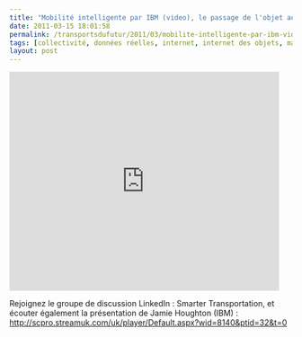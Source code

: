 ```yaml
---
title: "Mobilité intelligente par IBM (video), le passage de l'objet aux services"
date: 2011-03-15 18:01:58
permalink: /transportsdufutur/2011/03/mobilite-intelligente-par-ibm-video-le-passage-de-lobjet-aux-services.html
tags: [collectivité, données réelles, internet, internet des objets, management de la mobilité, open source, partage de la voirie, Pay as You Move]
layout: post
---
```


<p><iframe frameborder="0" height="390" src="http://www.youtube.com/embed/V2UDrG5RJ4U" title="YouTube video player" width="480"></iframe></p> <p>Rejoignez le groupe de discussion LinkedIn : Smarter Transportation, et écouter également la présentation de Jamie Houghton (IBM) : <a href="http://scpro.streamuk.com/uk/player/Default.aspx?wid=8140&ptid=32&t=0">http://scpro.streamuk.com/uk/player/Default.aspx?wid=8140&ptid=32&t=0</a></p> <p> </p>
